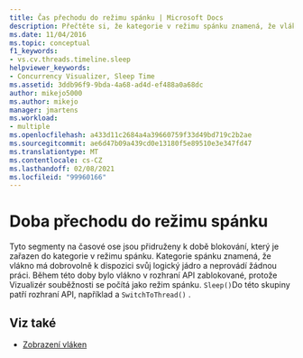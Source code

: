 ```yaml
---
title: Čas přechodu do režimu spánku | Microsoft Docs
description: Přečtěte si, že kategorie v režimu spánku znamená, že vlákno má dobrovolně k dispozici svůj logický jádro a neprovádí žádnou práci.
ms.date: 11/04/2016
ms.topic: conceptual
f1_keywords:
- vs.cv.threads.timeline.sleep
helpviewer_keywords:
- Concurrency Visualizer, Sleep Time
ms.assetid: 3ddb96f9-9bda-4a68-ad4d-ef488a0a68dc
author: mikejo5000
ms.author: mikejo
manager: jmartens
ms.workload:
- multiple
ms.openlocfilehash: a433d11c2684a4a39660759f33d49bd719c2b2ae
ms.sourcegitcommit: ae6d47b09a439cd0e13180f5e89510e3e347fd47
ms.translationtype: MT
ms.contentlocale: cs-CZ
ms.lasthandoff: 02/08/2021
ms.locfileid: "99960166"
---
```

# <a name="sleep-time"></a>Doba přechodu do režimu spánku
Tyto segmenty na časové ose jsou přidruženy k době blokování, který je zařazen do kategorie v režimu spánku. Kategorie spánku znamená, že vlákno má dobrovolně k dispozici svůj logický jádro a neprovádí žádnou práci. Během této doby bylo vlákno v rozhraní API zablokované, protože Vizualizér souběžnosti se počítá jako režim spánku. `Sleep()`Do této skupiny patří rozhraní API, například a `SwitchToThread()` .

## <a name="see-also"></a>Viz také
- [Zobrazení vláken](../profiling/threads-view-parallel-performance.md)